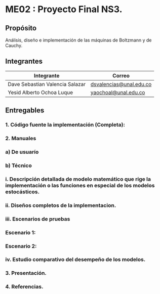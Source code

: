 # ME02 : Proyecto Final NS3.

## Propósito

Análisis, diseño e implementación de las máquinas de Boltzmann y de Cauchy.

## Integrantes

|       Integrante      |                 Correo                       |
|-----------------------|-----------------------------------------------|
| Dave Sebastian Valencia Salazar      |    <dsvalencias@unal.edu.co>    |
| Yesid Alberto Ochoa Luque      |    <yaochoal@unal.edu.co>     |

## Entregables

### 1. Código fuente la implementación (Completa):

### 2. Manuales

### a) De usuarío

### b) Técnico

### i. Descripción detallada de modelo matemático que rige la implementación o las funciones en especial de los modelos estocásticos.

### ii. Diseños completos de la implementacion.

### iii. Escenarios de pruebas 

### Escenario 1:

### Escenario 2:

### iv. Estudio comparativo del desempeño de los modelos.

### 3. Presentación.

### 4. Referencias.
